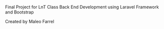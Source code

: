 Final Project for LnT Class Back End Development using Laravel Framework and Bootstrap

Created by Maleo Farrel
